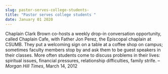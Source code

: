 ```yaml
---
slug: pastor-serves-college-students-
title: "Pastor serves college students "
date: January 01 2020
---
```


<p>Chaplain Clark Brown co-hosts a weekly drop-in conversation opportunity, called Chaplain Cafe, with Father Jon Perez, the Episcopal chaplain at CSUMB. They put a welcoming sign on a table at a coffee shop on campus; sometimes faculty members stop by and ask them to be guest speakers in their classes. More often students come to discuss problems in their lives: spiritual issues, financial pressures, relationship difficulties, family strife. – <em>Morgan Hill Times</em>, March 14, 2012
</p>
